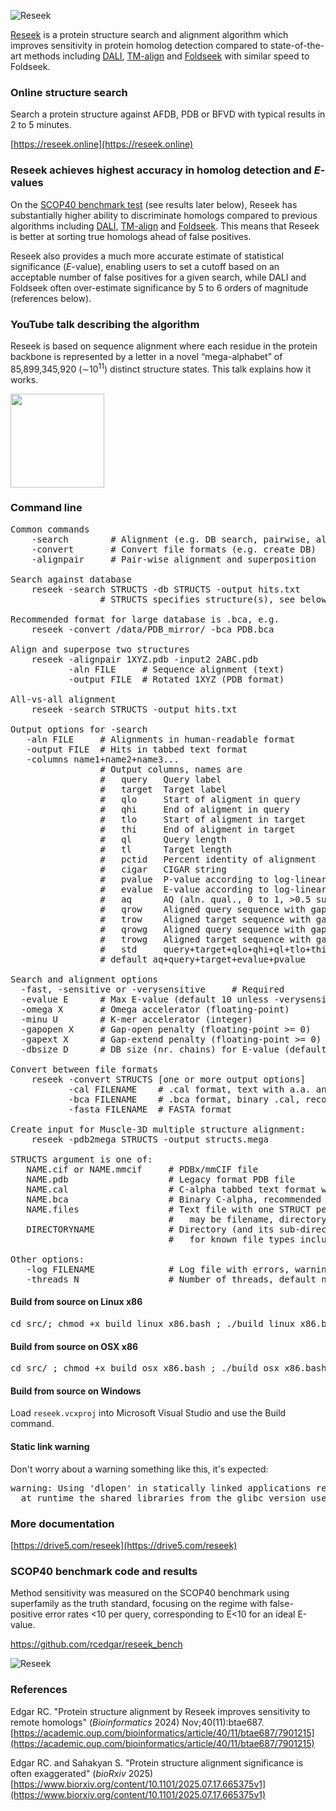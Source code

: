 ![Reseek](http://drive5.com/images/reseek_logo2.jpg)

[Reseek](http://drive5.com/reseek) is a protein structure search and alignment algorithm which improves sensitivity in protein homolog detection
compared to state-of-the-art methods including [DALI](https://onlinelibrary.wiley.com/doi/full/10.1002/pro.3749), [TM-align](https://academic.oup.com/nar/article-abstract/33/7/2302/2401364) and [Foldseek](https://www.biorxiv.org/content/10.1101/2022.02.07.479398.abstract) with similar speed to Foldseek.

### Online structure search

Search a protein structure against AFDB, PDB or BFVD with typical results in 2 to 5 minutes.

[https://reseek.online](https://reseek.online)

### Reseek achieves highest accuracy in homolog detection and _E_-values

On the [SCOP40 benchmark test](https://www.pnas.org/doi/abs/10.1073/pnas.95.11.6073) (see results later below), Reseek has substantially higher ability to discriminate homologs compared to previous algorithms including [DALI](https://onlinelibrary.wiley.com/doi/full/10.1002/pro.3749), [TM-align](https://academic.oup.com/nar/article-abstract/33/7/2302/2401364) and [Foldseek](https://www.biorxiv.org/content/10.1101/2022.02.07.479398.abstract). This means that Reseek is better at sorting true homologs ahead of false positives. 

Reseek also provides a much more accurate estimate of statistical significance (_E_-value), enabling users to set a cutoff based on an acceptable number of false positives for a given search, while DALI and Foldseek often over-estimate significance by 5 to 6 orders of magnitude (references below).

### YouTube talk describing the algorithm

Reseek is based on sequence alignment where each residue in the protein backbone is represented by a letter in a novel “mega-alphabet” of 85,899,345,920 (∼10<sup>11</sup>) distinct structure states. This talk explains how it works.

[<img src="https://drive5.com/reseek/youtube_snip.gif" width="150">](https://www.youtube.com/watch?v=BzIgqdm9xDs)

### Command line
<pre>
Common commands
    -search        # Alignment (e.g. DB search, pairwise, all-vs-all)
    -convert       # Convert file formats (e.g. create DB)
    -alignpair     # Pair-wise alignment and superposition

Search against database
    reseek -search STRUCTS -db STRUCTS -output hits.txt
                 # STRUCTS specifies structure(s), see below

Recommended format for large database is .bca, e.g.
    reseek -convert /data/PDB_mirror/ -bca PDB.bca

Align and superpose two structures
    reseek -alignpair 1XYZ.pdb -input2 2ABC.pdb
           -aln FILE     # Sequence alignment (text)
           -output FILE  # Rotated 1XYZ (PDB format)

All-vs-all alignment
    reseek -search STRUCTS -output hits.txt

Output options for -search
   -aln FILE     # Alignments in human-readable format
   -output FILE  # Hits in tabbed text format
   -columns name1+name2+name3...
                 # Output columns, names are
                 #   query   Query label
                 #   target  Target label
                 #   qlo     Start of aligment in query
                 #   qhi     End of aligment in query
                 #   tlo     Start of aligment in target
                 #   thi     End of aligment in target
                 #   ql      Query length
                 #   tl      Target length
                 #   pctid   Percent identity of alignment
                 #   cigar   CIGAR string
                 #   pvalue  P-value according to log-linear null model
                 #   evalue  E-value according to log-linear null model
                 #   aq      AQ (aln. qual., 0 to 1, >0.5 suggests homology)
                 #   qrow    Aligned query sequence with gaps (local)
                 #   trow    Aligned target sequence with gaps (local)
                 #   qrowg   Aligned query sequence with gaps (global)
                 #   trowg   Aligned target sequence with gaps (global)
                 #   std     query+target+qlo+qhi+ql+tlo+thi+tl+pctid+evalue
                 # default aq+query+target+evalue+pvalue

Search and alignment options
  -fast, -sensitive or -verysensitive     # Required
  -evalue E      # Max E-value (default 10 unless -verysensitive)
  -omega X       # Omega accelerator (floating-point)
  -minu U        # K-mer accelerator (integer)
  -gapopen X     # Gap-open penalty (floating-point >= 0)
  -gapext X      # Gap-extend penalty (floating-point >= 0)
  -dbsize D      # DB size (nr. chains) for E-value (default actual size)

Convert between file formats
    reseek -convert STRUCTS [one or more output options]
           -cal FILENAME    # .cal format, text with a.a. and C-alpha x,y,z
           -bca FILENAME    # .bca format, binary .cal, recommended for DBs
           -fasta FILENAME  # FASTA format

Create input for Muscle-3D multiple structure alignment:
    reseek -pdb2mega STRUCTS -output structs.mega

STRUCTS argument is one of:
   NAME.cif or NAME.mmcif     # PDBx/mmCIF file
   NAME.pdb                   # Legacy format PDB file
   NAME.cal                   # C-alpha tabbed text format with chain(s)
   NAME.bca                   # Binary C-alpha, recommended for larger DBs
   NAME.files                 # Text file with one STRUCT per line,
                              #   may be filename, directory or .files
   DIRECTORYNAME              # Directory (and its sub-directories) is searched
                              #   for known file types including .pdb, .files etc.

Other options:
   -log FILENAME              # Log file with errors, warnings, time and memory.
   -threads N                 # Number of threads, default number of CPU cores.
</pre>

#### Build from source on Linux x86
<pre>
cd src/; chmod +x build_linux_x86.bash ; ./build_linux_x86.bash
</pre>

#### Build from source on OSX x86
<pre>
cd src/ ; chmod +x build_osx_x86.bash ; ./build_osx_x86.bash
</pre>

#### Build from source on Windows
Load `reseek.vcxproj` into Microsoft Visual Studio and use the Build command.

#### Static link warning
Don't worry about a warning something like this, it's expected:
<pre>
warning: Using 'dlopen' in statically linked applications requires
  at runtime the shared libraries from the glibc version used for linking
</pre>
### More documentation

[https://drive5.com/reseek](https://drive5.com/reseek)

### SCOP40 benchmark code and results
Method sensitivity was measured on the SCOP40 benchmark using superfamily as
the truth standard, focusing on the regime with false-positive error
rates <10 per query, corresponding to E<10 for an ideal E-value.

https://github.com/rcedgar/reseek_bench

![Reseek](https://drive5.com/images/reseek_readme.jpg)

### References

Edgar RC. "Protein structure alignment by Reseek improves sensitivity to remote homologs" (_Bioinformatics_ 2024) Nov;40(11):btae687. 
[https://academic.oup.com/bioinformatics/article/40/11/btae687/7901215](https://academic.oup.com/bioinformatics/article/40/11/btae687/7901215)

Edgar RC. and Sahakyan S. "Protein structure alignment significance is often exaggerated" (_bioRxiv_ 2025) [https://www.biorxiv.org/content/10.1101/2025.07.17.665375v1](https://www.biorxiv.org/content/10.1101/2025.07.17.665375v1)